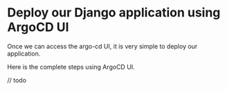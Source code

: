 # Deploy our Django application using ArgoCD UI 

Once we can access the argo-cd UI, it is very simple to deploy our application. 

Here is the complete steps using ArgoCD UI. 

// todo